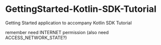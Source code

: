 # GettingStarted-Kotlin-SDK-Tutorial
Getting Started application to accompany Kotlin SDK Tutorial

remember need INTERNET permission (also need ACCESS_NETWORK_STATE?)

